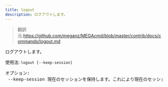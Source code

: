 ```yaml
---
title: logout
description: ログアウトします。
---
```


>翻訳元:https://github.com/meganz/MEGAcmd/blob/master/contrib/docs/commands/logout.md

ログアウトします。

使用法: `logout [--keep-session]`
<pre>
オプション:
 --keep-session	現在のセッションを保持します。これにより現在のセッションに関連付けられたキャッシュデータの削除も防ぎます。
</pre>
